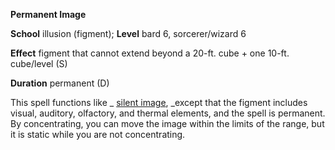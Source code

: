  **Permanent Image**

**School** illusion (figment); **Level** bard 6, sorcerer/wizard 6

**Effect** figment that cannot extend beyond a 20-ft. cube + one 10-ft. cube/level (S)

**Duration** permanent (D)

This spell functions like _ [silent image](silentImage#_silent-image), _except that the figment includes visual, auditory, olfactory, and thermal elements, and the spell is permanent. By concentrating, you can move the image within the limits of the range, but it is static while you are not concentrating.

